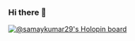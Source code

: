 ### Hi there 👋
[![@samaykumar29's Holopin board](https://holopin.me/samaykumar29)](https://holopin.io/@samaykumar29)

<!--
**Samay2933/Samay2933** is a ✨ _special_ ✨ repository because its `README.md` (this file) appears on your GitHub profile.

Here are some ideas to get you started:

- 🔭 I’m currently working on ...
- 🌱 I’m currently learning ...
- 👯 I’m looking to collaborate on ...
- 🤔 I’m looking for help with ...
- 💬 Ask me about ...
- 📫 How to reach me: ...
- 😄 Pronouns: ...
- ⚡ Fun fact: ...
-->
